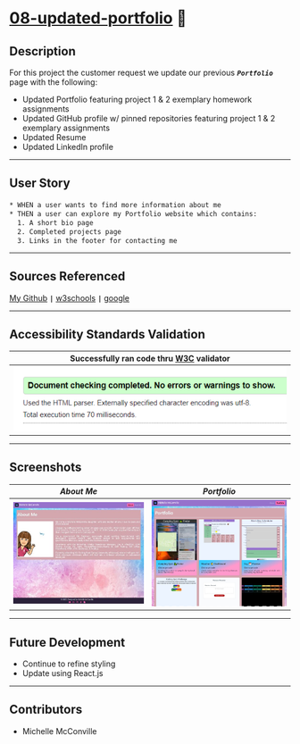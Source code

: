 # [**08-updated-portfolio**](https://michellemcconville.github.io/08-updated-portfolio/) 🔗

## Description

For this project the customer request we update our previous ***`Portfolio`*** page with the following:

* Updated Portfolio featuring project 1 & 2 exemplary homework assignments
* Updated GitHub profile w/ pinned repositories featuring project 1 & 2 exemplary assignments
* Updated Resume
* Updated LinkedIn profile

---

## User Story

```.
* WHEN a user wants to find more information about me
* THEN a user can explore my Portfolio website which contains:
  1. A short bio page
  2. Completed projects page
  3. Links in the footer for contacting me
```

---

## Sources Referenced

[My Github](https://github.com/MichelleMcConville) **`|`**
[w3schools](https://www.w3schools.com) **`|`**
[google](https://www.google.com/)

---

## Accessibility Standards Validation

| Successfully ran code thru [**W3C**](https://validator.w3.org/) validator |
|---------------------------------------------------------------------------|
| ![Validation Results](./images/08-w3c-Success.png)                        |

---

## Screenshots

| ***About Me***                           | ***Portfolio***                                |
| :--------------------------------------: | :--------------------------------------------: |
| ![About](./images/updatedAboutMe400.jpg) | ![Portfolio](./images/updatedPortfolio400.png) |

---

## Future Development

* Continue to refine styling
* Update using React.js

---

## Contributors

* Michelle McConville
